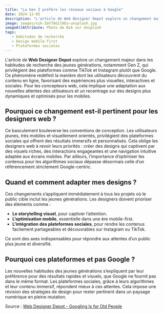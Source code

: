 ```yaml
---
title: "La Gen Z préfère les réseaux sociaux à Google"
date: 2024-12-05
description: "L'article de Web Designer Depot explore un changement majeur dans les habitudes de recherche des jeunes générations, notamment Gen Z, qui privilégient des plateformes comme TikTok et Instagram plutôt que Google."
image: images/nik-ZmY7AG1l0Eo-unsplash.jpg
imageAltAttribute: Photo de Nik sur Unsplash
tags:
   - Habitudes de recherche  
   - Design mobile-first  
   - Plateformes sociales
---
```


L'article de **Web Designer Depot** explore un changement majeur dans les habitudes de recherche des jeunes générations, notamment Gen Z, qui privilégient des plateformes comme TikTok et Instagram plutôt que Google. Ce phénomène redéfinit la manière dont les utilisateurs découvrent du contenu en ligne, favorisant des expériences plus visuelles, interactives et sociales. Pour les concepteurs web, cela implique une adaptation aux nouvelles attentes des utilisateurs et un recentrage sur des designs plus dynamiques et optimisés pour les mobiles.

## **Pourquoi ce changement est-il pertinent pour les designers web ?**

Ce basculement bouleverse les conventions de conception. Les utilisateurs jeunes, très mobiles et visuellement orientés, privilégient des plateformes sociales qui offrent des résultats immersifs et personnalisés. Cela oblige les designers web à revoir leurs priorités : créer des designs qui captivent par des visuels riches, des interactions engageantes et une navigation intuitive adaptée aux écrans mobiles. Par ailleurs, l’importance d’optimiser les contenus pour les algorithmes sociaux dépasse désormais celle d’un référencement strictement Google-centric.

## **Quand et comment adapter mes designs ?**

Ces changements s’appliquent immédiatement à tous les projets où le public cible inclut les jeunes générations. Les designers doivent prioriser des éléments comme :

- **Le storytelling visuel**, pour captiver l’attention.
- **L’optimisation mobile**, essentielle dans une ère mobile-first.
- **L’intégration des plateformes sociales**, pour rendre les contenus facilement partageables et découvrables sur Instagram ou TikTok.  

Ce sont des axes indispensables pour répondre aux attentes d’un public plus jeune et diversifié.

## **Pourquoi ces plateformes et pas Google ?**

Les nouvelles habitudes des jeunes générations s’expliquent par leur préférence pour des résultats rapides et visuels, que Google ne fournit pas dans le même format. Les plateformes sociales, grâce à leurs algorithmes et leur contenu immersif, répondent mieux à ces attentes. Cela impose une révision des stratégies de design pour rester pertinent dans un paysage numérique en pleine mutation.

Source : [Web Designer Depot - Googling Is for Old People](https://webdesignerdepot.com/googling-is-for-old-people-what-this-means-for-web-designers/)
